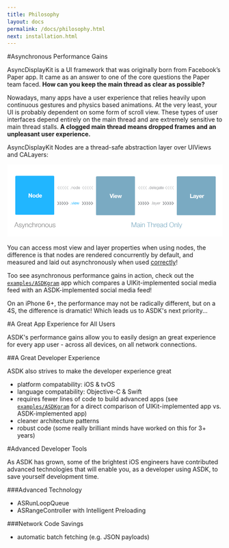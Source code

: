 ```yaml
---
title: Philosophy
layout: docs
permalink: /docs/philosophy.html
next: installation.html
---
```


#Asynchronous Performance Gains

AsyncDisplayKit is a UI framework that was originally born from Facebook’s Paper app. It came as an answer to one of the core questions the Paper team faced. **How can you keep the main thread as clear as possible?**

Nowadays, many apps have a user experience that relies heavily upon continuous gestures and physics based animations. At the very least, your UI is probably dependent on some form of scroll view. These types of user interfaces depend entirely on the main thread and are extremely sensitive to main thread stalls. **A clogged main thread means dropped frames and an unpleasant user experience.**

AsyncDisplayKit Nodes are a thread-safe abstraction layer over UIViews and CALayers:

<img src="/static/node-view-layer.png" alt="logo">

You can access most view and layer properties when using nodes, the difference is that nodes are rendered concurrently by default, and measured and laid out asynchronously when used <a href = "/docs/automatic-layout.html">correctly</a>!

Too see asynchronous performance gains in action, check out the <a href = "/docs/automatic-layout.html">`examples/ASDKgram`</a> app which compares a UIKit-implemented social media feed with an ASDK-implemented social media feed! 

On an iPhone 6+, the performance may not be radically different, but on a 4S, the difference is dramatic! Which leads us to ASDK's next priority...

#A Great App Experience for All Users

ASDK's performance gains allow you to easily design an great experience for every app user - across all devices, on all network connections. 

##A Great Developer Experience

ASDK also strives to make the developer experience great
- platform compatability: iOS & tvOS
- language compatability: Objective-C & Swift
- requires fewer lines of code to build advanced apps (see <a href = "/docs/automatic-layout.html">`examples/ASDKgram`</a> for a direct comparison of UIKit-implemented app vs. ASDK-implemented app)
- cleaner architecture patterns
- robust code (some really brilliant minds have worked on this for 3+ years)

#Advanced Developer Tools

As ASDK has grown, some of the brightest iOS engineers have contributed advanced technologies that will enable you, as a developer using ASDK, to save yourself development time. 

###Advanced Technology
- ASRunLoopQueue
- ASRangeController with Intelligent Preloading

###Network Code Savings
- automatic batch fetching (e.g. JSON payloads)
